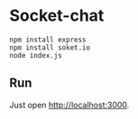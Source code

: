 # Socket-chat

```
npm install express
npm install soket.io
node index.js
```

## Run

Just open [http://localhost:3000](http://localhost:4000).
